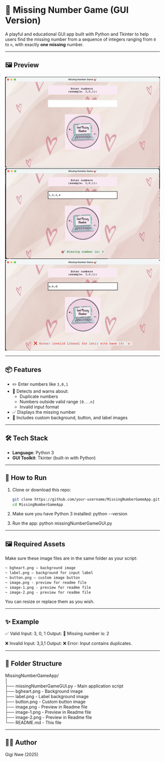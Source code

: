 # 🎯 Missing Number Game (GUI Version)

A playful and educational GUI app built with Python and Tkinter to help users find the missing number from a sequence of integers ranging from `0` to `n`, with exactly **one missing** number.

---

## 🖼️ Preview

![alt text](image.png)
![alt text](image-1.png)
![alt text](image-2.png)

---

## 📦 Features

- ✏️ Enter numbers like `3,0,1`
- 🚫 Detects and warns about:
  - Duplicate numbers
  - Numbers outside valid range `[0...n]`
  - Invalid input format
- ✅ Displays the missing number
- 🎨 Includes custom background, button, and label images

---

## 🛠️ Tech Stack

- **Language**: Python 3
- **GUI Toolkit**: Tkinter (built-in with Python)

---

## 🚀 How to Run

1. Clone or download this repo:
   ```bash
   git clone https://github.com/your-username/MissingNumberGameApp.git
   cd MissingNumberGameApp

2. Make sure you have Python 3 installed:
    python --version

3. Run the app:
    python missingNumberGameGUI.py

---

## 🖼️ Required Assets

Make sure these image files are in the same folder as your script:

    ~ bgheart.png – background image
    ~ label.png – background for input label
    ~ button.png – custom image button
    ~ image.png - preview for readme file
    ~ image-1.png - preview for readme file
    ~ image-2.png - preview for readme file
You can resize or replace them as you wish.

---

## ✨ Example

✅ Valid Input:
3, 0, 1
Output: 🎯 Missing number is: 2

❌ Invalid Input:
3,3,1
Output: ❌ Error: Input contains duplicates.

---

## 📁 Folder Structure

MissingNumberGameApp/  
│  
├── missingNumberGameGUI.py     -   Main application script  
├── bgheart.png                 -   Background image  
├── label.png                   -   Label background image  
├── button.png                  -   Custom button image  
├── image.png                   -   Preview in Readme file  
├── image-1.png                 -   Preview in Readme file  
├── image-2.png                 -   Preview in Readme file  
└── README.md                   -   This file

---

## 👩‍💻 Author
Gigi Nwe (2025)
